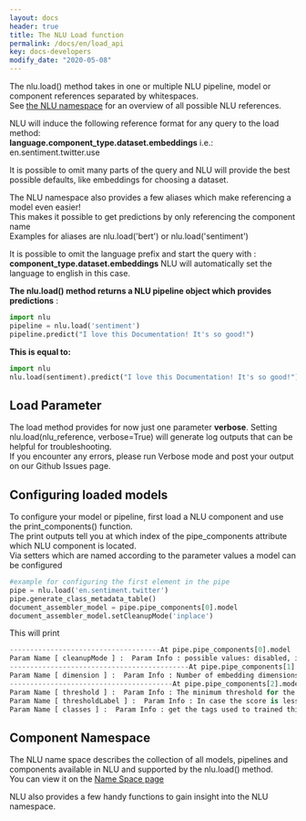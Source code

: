 ```yaml
---
layout: docs
header: true
title: The NLU Load function
permalink: /docs/en/load_api
key: docs-developers
modify_date: "2020-05-08"
---
```


<div class="main-docs" markdown="1">

<div class="h3-box" markdown="1">

The nlu.load() method takes in one or multiple NLU pipeline, model or component references separated by whitespaces.     
See [the NLU namespace]( /docs/en/namespace) for an overview of all possible NLU references.     

NLU  will induce the following reference format for any query to the load method:       
**language.component_type.dataset.embeddings** i.e.: en.sentiment.twitter.use     
      
It is possible to omit many parts of the query and NLU will provide the best possible defaults, like embeddings for choosing a dataset.

The NLU namespace also provides a few aliases which make referencing a model even easier!       
This makes it possible to get predictions by only referencing the component name       
Examples for aliases are nlu.load('bert') or nlu.load('sentiment')   

It is possible to omit the language prefix and start the query with :
**component_type.dataset.embeddings** NLU will automatically set the language to english in this case.


**The nlu.load() method returns a NLU pipeline object which provides predictions** :
```python
import nlu
pipeline = nlu.load('sentiment')
pipeline.predict("I love this Documentation! It's so good!")
``` 
**This is equal to:**
```python
import nlu
nlu.load(sentiment).predict("I love this Documentation! It's so good!")
``` 

</div><div class="h3-box" markdown="1">

## Load Parameter
The load method provides for now just one parameter **verbose**.
Setting nlu.load(nlu_reference, verbose=True) will generate log outputs that can be helpful for troubleshooting.   
If you encounter any errors, please run Verbose mode and post your output on our Github Issues page.    

</div><div class="h3-box" markdown="1">

## Configuring loaded models
To configure your model or pipeline, first load a NLU component and use the print_components() function.   
The print outputs tell you at which index of the pipe_components attribute which NLU component is located.   
Via  setters which are named according to the parameter values a model can be configured


```python
#example for configuring the first element in the pipe
pipe = nlu.load('en.sentiment.twitter')
pipe.generate_class_metadata_table()
document_assembler_model = pipe.pipe_components[0].model
document_assembler_model.setCleanupMode('inplace')
```

This will print

```python 
-------------------------------------At pipe.pipe_components[0].model  : document_assembler with configurable parameters: --------------------------------------
Param Name [ cleanupMode ] :  Param Info : possible values: disabled, inplace, inplace_full, shrink, shrink_full, each, each_full, delete_full  currently Configured as :  disabled
--------------------------------------------At pipe.pipe_components[1].model  : glove with configurable parameters: --------------------------------------------
Param Name [ dimension ] :  Param Info : Number of embedding dimensions  currently Configured as :  512
----------------------------------------At pipe.pipe_components[2].model  : sentiment_dl  with configurable parameters: ----------------------------------------
Param Name [ threshold ] :  Param Info : The minimum threshold for the final result otherwise it will be neutral  currently Configured as :  0.6
Param Name [ thresholdLabel ] :  Param Info : In case the score is less than threshold, what should be the label. Default is neutral.  currently Configured as :  neutral
Param Name [ classes ] :  Param Info : get the tags used to trained this NerDLModel  currently Configured as :  ['positive', 'negative']
```

</div><div class="h3-box" markdown="1">

## Component Namespace
The NLU name space describes the collection of all models, pipelines and components available in NLU and supported by the nlu.load() method.       
You can view it on the [Name Space page](https://nlu.johnsnowlabs.com/docs/en/load_api)

NLU also provides a few handy functions to gain insight into the NLU namespace.

</div></div>
